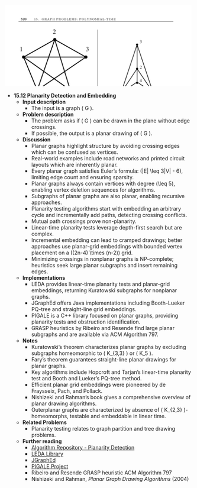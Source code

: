 ![ADM-ch15-graphs-planarity](ADM-ch15-graphs-planarity.best.png)

- **15.12 Planarity Detection and Embedding**
  - **Input description**
    - The input is a graph \( G \).
  - **Problem description**
    - The problem asks if \( G \) can be drawn in the plane without edge crossings.
    - If possible, the output is a planar drawing of \( G \).
  - **Discussion**
    - Planar graphs highlight structure by avoiding crossing edges which can be confused as vertices.
    - Real-world examples include road networks and printed circuit layouts which are inherently planar.
    - Every planar graph satisfies Euler’s formula: \(|E| \leq 3|V| - 6\), limiting edge count and ensuring sparsity.
    - Planar graphs always contain vertices with degree \(\leq 5\), enabling vertex deletion sequences for algorithms.
    - Subgraphs of planar graphs are also planar, enabling recursive approaches.
    - Planarity testing algorithms start with embedding an arbitrary cycle and incrementally add paths, detecting crossing conflicts.
    - Mutual path crossings prove non-planarity.
    - Linear-time planarity tests leverage depth-first search but are complex.
    - Incremental embedding can lead to cramped drawings; better approaches use planar-grid embeddings with bounded vertex placement on a \((2n-4) \times (n-2)\) grid.
    - Minimizing crossings in nonplanar graphs is NP-complete; heuristics seek large planar subgraphs and insert remaining edges.
  - **Implementations**
    - LEDA provides linear-time planarity tests and planar-grid embeddings, returning Kuratowski subgraphs for nonplanar graphs.
    - JGraphEd offers Java implementations including Booth-Lueker PQ-tree and straight-line grid embeddings.
    - PIGALE is a C++ library focused on planar graphs, providing planarity tests and obstruction identification.
    - GRASP heuristics by Ribeiro and Resende find large planar subgraphs and are available via ACM Algorithm 797.
  - **Notes**
    - Kuratowski’s theorem characterizes planar graphs by excluding subgraphs homeomorphic to \( K_{3,3} \) or \( K_5 \).
    - Fary’s theorem guarantees straight-line planar drawings for planar graphs.
    - Key algorithms include Hopcroft and Tarjan’s linear-time planarity test and Booth and Lueker’s PQ-tree method.
    - Efficient planar grid embeddings were pioneered by de Fraysseix, Pach, and Pollack.
    - Nishizeki and Rahman’s book gives a comprehensive overview of planar drawing algorithms.
    - Outerplanar graphs are characterized by absence of \( K_{2,3} \)-homeomorphs, testable and embeddable in linear time.
  - **Related Problems**
    - Planarity testing relates to graph partition and tree drawing problems.
  - **Further reading**
    - [Algorithm Repository - Planarity Detection](http://www.cs.sunysb.edu/~algorith)
    - [LEDA Library](https://www.algorithmic-solutions.com/en/leda.htm)
    - [JGraphEd](http://www.jharris.ca/JGraphEd/)
    - [PIGALE Project](http://pigale.sourceforge.net/)
    - Ribeiro and Resende GRASP heuristic ACM Algorithm 797  
    - Nishizeki and Rahman, *Planar Graph Drawing Algorithms* (2004)
